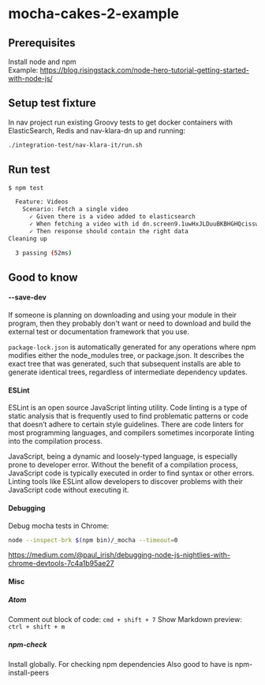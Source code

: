 
# mocha-cakes-2-example
## Prerequisites ##
Install node and npm  
Example:
https://blog.risingstack.com/node-hero-tutorial-getting-started-with-node-js/

## Setup test fixture ##
In nav project run existing Groovy tests to get docker containers with ElasticSearch, Redis and nav-klara-dn up and running:
```sh
./integration-test/nav-klara-it/run.sh
```

## Run test ##
```sh
$ npm test

  Feature: Videos
    Scenario: Fetch a single video
      ✓ Given there is a video added to elasticsearch
      ✓ When fetching a video with id dn.screen9.1uwHxJLDuuBKBHGHQcissw/ from nav-klara-dn
      ✓ Then response should contain the right data
Cleaning up

  3 passing (52ms)
```

## Good to know ##

#### --save-dev ####
If someone is planning on downloading and using your module in their program, then they probably don't want or need to download and build the external test or documentation framework that you use.

`package-lock.json` is automatically generated for any operations where npm modifies either the node_modules tree, or package.json. It describes the exact tree that was generated, such that subsequent installs are able to generate identical trees, regardless of intermediate dependency updates.

#### ESLint ####
ESLint is an open source JavaScript linting utility. Code linting is a type of static analysis that is frequently used to find problematic patterns or code that doesn’t adhere to certain style guidelines. There are code linters for most programming languages, and compilers sometimes incorporate linting into the compilation process.

JavaScript, being a dynamic and loosely-typed language, is especially prone to developer error. Without the benefit of a compilation process, JavaScript code is typically executed in order to find syntax or other errors. Linting tools like ESLint allow developers to discover problems with their JavaScript code without executing it.

#### Debugging ####
Debug mocha tests in Chrome:
```sh
node --inspect-brk $(npm bin)/_mocha --timeout=0
```
https://medium.com/@paul_irish/debugging-node-js-nightlies-with-chrome-devtools-7c4a1b95ae27

#### Misc ####
##### Atom #####
Comment out block of code: `cmd + shift + 7`
Show Markdown preview: `ctrl + shift + m`

##### npm-check #####
Install globally. For checking npm dependencies
Also good to have is npm-install-peers
